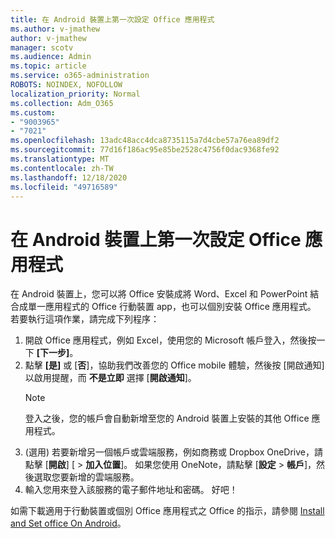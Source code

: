 ```yaml
---
title: 在 Android 裝置上第一次設定 Office 應用程式
ms.author: v-jmathew
author: v-jmathew
manager: scotv
ms.audience: Admin
ms.topic: article
ms.service: o365-administration
ROBOTS: NOINDEX, NOFOLLOW
localization_priority: Normal
ms.collection: Adm_O365
ms.custom:
- "9003965"
- "7021"
ms.openlocfilehash: 13adc48acc4dca8735115a7d4cbe57a76ea89df2
ms.sourcegitcommit: 77d16f186ac95e85be2528c4756f0dac9368fe92
ms.translationtype: MT
ms.contentlocale: zh-TW
ms.lasthandoff: 12/18/2020
ms.locfileid: "49716589"
---
```

# <a name="set-up-office-apps-for-the-first-time-on-an-android-device"></a>在 Android 裝置上第一次設定 Office 應用程式

在 Android 裝置上，您可以將 Office 安裝成將 Word、Excel 和 PowerPoint 結合成單一應用程式的 Office 行動裝置 app，也可以個別安裝 Office 應用程式。 若要執行這項作業，請完成下列程序：

1. 開啟 Office 應用程式，例如 Excel，使用您的 Microsoft 帳戶登入，然後按一下 **[下一步]**。
2. 點擊 **[是]** 或 [**否**]，協助我們改善您的 Office mobile 體驗，然後按 [開啟通知] 以啟用提醒，而 **不是立即** 選擇 [**開啟通知**]。
    > [!NOTE]
    > 登入之後，您的帳戶會自動新增至您的 Android 裝置上安裝的其他 Office 應用程式。
3.  (選用) 若要新增另一個帳戶或雲端服務，例如商務或 Dropbox OneDrive，請點擊 [**開啟**] [  >  **加入位置**]。 如果您使用 OneNote，請點擊 [**設定**  >  **帳戶**]，然後選取您要新增的雲端服務。
4. 輸入您用來登入該服務的電子郵件地址和密碼。 好吧！

如需下載適用于行動裝置或個別 Office 應用程式之 Office 的指示，請參閱 [Install and Set office On Android](https://go.microsoft.com/fwlink/?linkid=2135287)。
